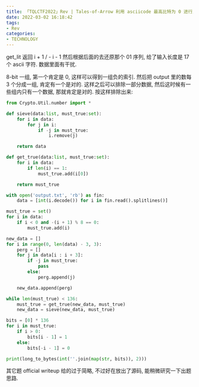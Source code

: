 ```yaml
---
title: 「TQLCTF2022」Rev | Tales-of-Arrow 利用 asciicode 最高比特为 0 进行序列排除
date: 2022-03-02 16:18:42
tags:
- Rev
categories:
- TECHNOLOGY
---
```


get_lit 返回 i + 1 / - i - 1 然后根据后面的去还原那个 01 序列, 给了输入长度是 17 个 ascii 字符. 数据里面有干扰.

8-bit 一组, 第一个肯定是 0, 这样可以得到一组负的索引. 然后把 output 里的数每 3 个分成一组, 肯定有一个是对的. 这样之后可以排除一部分数据, 然后这时候有一些组内只有一个数据, 那就肯定是对的. 按这样排除出来:

```python
from Crypto.Util.number import *

def sieve(data:list, must_true:set):
    for i in data:
        for j in i:
            if -j in must_true:
                i.remove(j)

    return data

def get_true(data:list, must_true:set):
    for i in data:
        if len(i) == 1:
            must_true.add(i[0])

    return must_true

with open('output.txt', 'rb') as fin:
    data = [int(i.decode()) for i in fin.read().splitlines()]

must_true = set()
for i in data:
    if i < 0 and -(i + 1) % 8 == 0:
        must_true.add(i)

new_data = []
for i in range(0, len(data) - 3, 3):
    perg = []
    for j in data[i : i + 3]:
        if -j in must_true:
            pass
        else:
            perg.append(j)

    new_data.append(perg)

while len(must_true) < 136:
    must_true = get_true(new_data, must_true)
    new_data = sieve(new_data, must_true)

bits = [0] * 136
for i in must_true:
    if i > 0:
        bits[i - 1] = 1
    else:
        bits[-i - 1] = 0

print(long_to_bytes(int(''.join(map(str, bits)), 2)))
```

其它题 official writeup 给的过于简略, 不过好在放出了源码, 能稍微研究一下出题思路.
